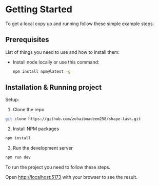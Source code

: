 # Getting Started

To get a local copy up and running follow these simple example steps.

## Prerequisites

List of things you need to use and how to install them:

* Install node locally or use this command:
  ```sh
  npm install npm@latest -g
  ```

## Installation & Running project

Setup:

1. Clone the repo
```sh
git clone https://github.com/zohaibnadeem258/shape-task.git
```
2. Install NPM packages
```sh
npm install
```    
3. Run the development server
```sh
npm run dev
```

To run the project you need to follow these steps.

Open [http://localhost:5173](http://localhost:5173) with your browser to see the result.